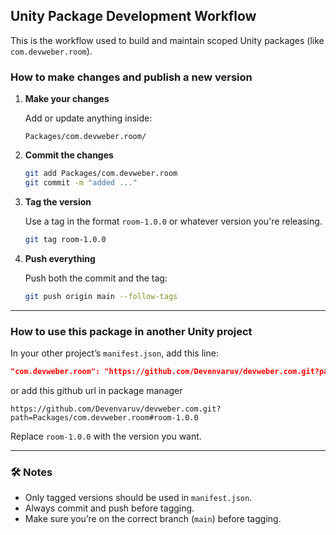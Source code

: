 ## Unity Package Development Workflow

This is the workflow used to build and maintain scoped Unity packages (like `com.devweber.room`).

### How to make changes and publish a new version

1. **Make your changes**

   Add or update anything inside:

   ```
   Packages/com.devweber.room/
   ```

2. **Commit the changes**

   ```bash
   git add Packages/com.devweber.room
   git commit -m "added ..."
   ```

3. **Tag the version**

   Use a tag in the format `room-1.0.0` or whatever version you're releasing.

   ```bash
   git tag room-1.0.0
   ```

4. **Push everything**

   Push both the commit and the tag:

   ```bash
   git push origin main --follow-tags
   ```

---

### How to use this package in another Unity project

In your other project’s `manifest.json`, add this line:

```json
"com.devweber.room": "https://github.com/Devenvaruv/devweber.com.git?path=Packages/com.devweber.room#room-1.0.0"
```
or add this github url in package manager
```
https://github.com/Devenvaruv/devweber.com.git?path=Packages/com.devweber.room#room-1.0.0
```

Replace `room-1.0.0` with the version you want.

---

### 🛠️ Notes

- Only tagged versions should be used in `manifest.json`.
- Always commit and push before tagging.
- Make sure you’re on the correct branch (`main`) before tagging.
